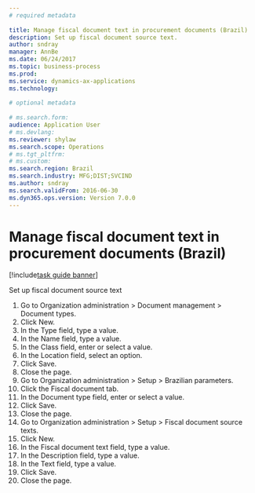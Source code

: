 ```yaml
--- 
# required metadata 
 
title: Manage fiscal document text in procurement documents (Brazil)
description: Set up fiscal document source text. 
author: sndray
manager: AnnBe 
ms.date: 06/24/2017
ms.topic: business-process 
ms.prod:  
ms.service: dynamics-ax-applications 
ms.technology:  
 
# optional metadata 
 
# ms.search.form:   
audience: Application User 
# ms.devlang:  
ms.reviewer: shylaw
ms.search.scope: Operations 
# ms.tgt_pltfrm:  
# ms.custom:  
ms.search.region: Brazil
ms.search.industry: MFG;DIST;SVCIND
ms.author: sndray
ms.search.validFrom: 2016-06-30 
ms.dyn365.ops.version: Version 7.0.0 
---
```

# Manage fiscal document text in procurement documents (Brazil)

[!include[task guide banner](../../includes/task-guide-banner.md)]

Set up fiscal document source text

1. Go to Organization administration > Document management > Document types.
2. Click New.
3. In the Type field, type a value.
4. In the Name field, type a value.
5. In the Class field, enter or select a value.
6. In the Location field, select an option.
7. Click Save.
8. Close the page.
9. Go to Organization administration > Setup > Brazilian parameters.
10. Click the Fiscal document tab.
11. In the Document type field, enter or select a value.
12. Click Save.
13. Close the page.
14. Go to Organization administration > Setup > Fiscal document source texts.
15. Click New.
16. In the Fiscal document text field, type a value.
17. In the Description field, type a value.
18. In the Text field, type a value.
19. Click Save.
20. Close the page.


